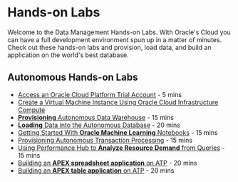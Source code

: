 
# Hands-on Labs #

Welcome to the Data Management Hands-on Labs.  With Oracle's Cloud you can have a full development environment spun up in a matter of minutes. Check out these hands-on labs and provision, load data, and build an application on the world's best database.

## Autonomous Hands-on Labs

* [Access an Oracle Cloud Platform Trial Account](https://oracle.github.io/learning-library/data-management-library/drop-in-labs/new-account/index.html) - 5 mins
* [Create a Virtual Machine Instance Using Oracle Cloud Infrastructure Compute](https://oracle.github.io/learning-library/data-management-library/drop-in-labs/oci-vm/index.html)
* [**Provisioning** Autonomous Data Warehouse](https://oracle.github.io/learning-library/data-management-library/drop-in-labs/adw-provisioning/index.html) - 15 mins
* [**Loading** Data into the Autonomous Database](https://oracle.github.io/learning-library/data-management-library/drop-in-labs/adw-loading/index.html) - 20 mins
* [Getting Started With **Oracle Machine Learning** Notebooks](https://oracle.github.io/learning-library/data-management-library/drop-in-labs/adw-machine-learning/index.html) - 15 mins
* [Provisioning Autonomous Transaction Processing](https://oracle.github.io/learning-library/data-management-library/drop-in-labs/atp-provisioning/index.html) - 15 mins
* [Using Performance Hub to **Analyze Resource Demand** from Queries](https://oracle.github.io/learning-library/data-management-library/drop-in-labs/atp-performance-hub/index.html) - 15 mins
* [Building an **APEX spreadsheet application** on ATP](https://oracle.github.io/learning-library/data-management-library/drop-in-labs/atp-apex-spreadsheet-app/index.html) - 20 mins
* [Building an **APEX table application** on ATP](https://oracle.github.io/learning-library/data-management-library/drop-in-labs/atp-apex-table-app/index.html) - 20 mins
